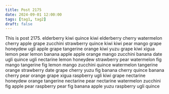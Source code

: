 ```yaml
---
title: Post 2175
date: 2024-09-01 12:00:00
tags: [tag1, tag2]
draft: false
---
```

This is post 2175.
elderberry
kiwi
quince
kiwi
elderberry
cherry
watermelon
cherry
apple
grape
zucchini
strawberry
quince
kiwi
kiwi
pear
mango
grape
honeydew
ugli
apple
grape
tangerine
orange
kiwi
yuzu
grape
kiwi
xigua
lemon
pear
lemon
banana
apple
apple
orange
mango
zucchini
banana
date
ugli
quince
ugli
nectarine
lemon
honeydew
strawberry
pear
watermelon
fig
mango
tangerine
fig
lemon
mango
zucchini
quince
watermelon
tangerine
orange
strawberry
date
grape
cherry
yuzu
fig
banana
cherry
quince
banana
cherry
pear
orange
grape
xigua
raspberry
ugli
kiwi
grape
nectarine
honeydew
orange
tangerine
nectarine
pear
nectarine
watermelon
zucchini
fig
apple
pear
raspberry
pear
fig
banana
apple
yuzu
raspberry
ugli
quince
